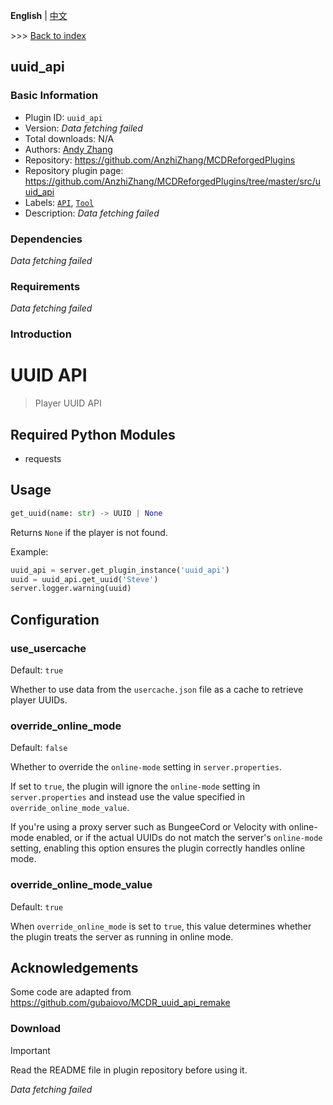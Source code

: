 **English** | [中文](readme-zh_cn.md)

\>\>\> [Back to index](/readme.md)

## uuid_api

### Basic Information

- Plugin ID: `uuid_api`
- Version: *Data fetching failed*
- Total downloads: N/A
- Authors: [Andy Zhang](https://github.com/AnzhiZhang)
- Repository: https://github.com/AnzhiZhang/MCDReforgedPlugins
- Repository plugin page: https://github.com/AnzhiZhang/MCDReforgedPlugins/tree/master/src/uuid_api
- Labels: [`API`](/labels/api/readme.md), [`Tool`](/labels/tool/readme.md)
- Description: *Data fetching failed*

### Dependencies

*Data fetching failed*

### Requirements

*Data fetching failed*

### Introduction

# UUID API

> Player UUID API

## Required Python Modules

- requests

## Usage

```python
get_uuid(name: str) -> UUID | None
```

Returns `None` if the player is not found.

Example:

```python
uuid_api = server.get_plugin_instance('uuid_api')
uuid = uuid_api.get_uuid('Steve')
server.logger.warning(uuid)
```

## Configuration

### use_usercache

Default: `true`

Whether to use data from the `usercache.json` file as a cache to retrieve player UUIDs.

### override_online_mode

Default: `false`

Whether to override the `online-mode` setting in `server.properties`.

If set to `true`, the plugin will ignore the `online-mode` setting in `server.properties` and instead use the value specified in `override_online_mode_value`.

If you're using a proxy server such as BungeeCord or Velocity with online-mode enabled, or if the actual UUIDs do not match the server's `online-mode` setting, enabling this option ensures the plugin correctly handles online mode.

### override_online_mode_value

Default: `true`

When `override_online_mode` is set to `true`, this value determines whether the plugin treats the server as running in online mode.

## Acknowledgements

Some code are adapted from <https://github.com/gubaiovo/MCDR_uuid_api_remake>

### Download

> [!IMPORTANT]
> Read the README file in plugin repository before using it.

*Data fetching failed*

